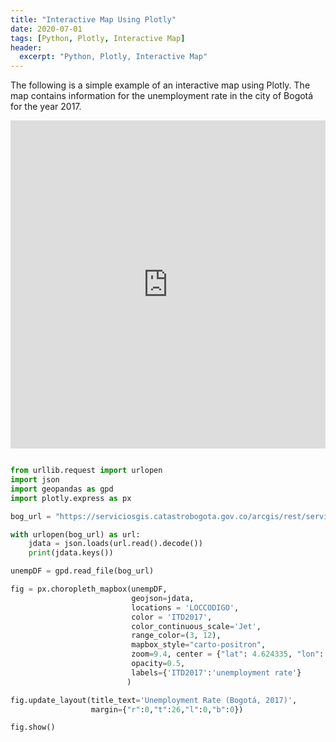 ```yaml
---
title: "Interactive Map Using Plotly"
date: 2020-07-01
tags: [Python, Plotly, Interactive Map]
header:
  excerpt: "Python, Plotly, Interactive Map"
---
```


The following is a simple example of an interactive map using Plotly. The map contains information for the unemployment rate in the city of Bogotá for the year 2017.

<iframe id="igraph" scrolling="no" style="border:none;" seamless="seamless" src="https://juanpabloha.github.io/MapsTest/" height="525" width="100%"></iframe>

```python

from urllib.request import urlopen
import json
import geopandas as gpd
import plotly.express as px

bog_url = "https://serviciosgis.catastrobogota.gov.co/arcgis/rest/services/desarrolloeconomico/tasadedesempleo/MapServer/0/query?where=1%3D1&text=&objectIds=&time=&geometry=&geometryType=esriGeometryEnvelope&inSR=&spatialRel=esriSpatialRelIntersects&relationParam=&outFields=*&returnGeometry=true&returnTrueCurves=false&maxAllowableOffset=&geometryPrecision=&outSR=&returnIdsOnly=false&returnCountOnly=false&orderByFields=&groupByFieldsForStatistics=&outStatistics=&returnZ=false&returnM=false&gdbVersion=&returnDistinctValues=false&resultOffset=&resultRecordCount=&queryByDistance=&returnExtentsOnly=false&datumTransformation=&parameterValues=&rangeValues=&f=geojson"

with urlopen(bog_url) as url:
    jdata = json.loads(url.read().decode())
    print(jdata.keys())

unempDF = gpd.read_file(bog_url)

fig = px.choropleth_mapbox(unempDF,
                           geojson=jdata,
                           locations = 'LOCCODIGO',
                           color = 'ITD2017',
                           color_continuous_scale='Jet',
                           range_color=(3, 12),
                           mapbox_style="carto-positron",
                           zoom=9.4, center = {"lat": 4.624335, "lon": -74.063644},
                           opacity=0.5,
                           labels={'ITD2017':'unemployment rate'}
                          )

fig.update_layout(title_text='Unemployment Rate (Bogotá, 2017)',
                  margin={"r":0,"t":26,"l":0,"b":0})

fig.show()
    
```

